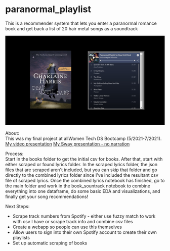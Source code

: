 # paranormal_playlist
This is a recommender system that lets you enter a paranormal romance book and get back a list of 20 hair metal songs as a soundtrack

![book cover and playlist for book](https://github.com/StacyScudder/paranormal_playlist/blob/main/Slide2.JPG "Sookie Stackhouse book and playlist")

About:<br>
This was my final project at allWomen Tech DS Bootcamp (5/2021-7/2021).
[My video presentation](https://youtu.be/Ke0LeeY-LK8?t=1367 "Video Presentation") 
[My Sway presentation - no narration](https://sway.office.com/W0qWgUcxXmIMwpbV?ref=Link)

Process:<br>
Start in the books folder to get the initial csv for books.
After that, start with either scraped or found lyrics folder. 
In the scraped lyrics folder, the json files that are scraped aren't included, but you can skip that folder and go directly to the combined lyrics folder since I've included the resultant csv file of scraped lyrics. 
Once the combined lyrics notebook has finished, go to the main folder and work in the book_sountrack notebook to combine everything into one dataframe, do some basic EDA and visualizations, and finally get your song recommendations!

Next Steps:
+ Scrape track numbers from Spotify - either use fuzzy match to work with csv I have or scrape track info and combine csv files
+ Create a webapp so people can use this themselves
+ Allow users to sign into their own Spotify account to create their own playlists
+ Set up automatic scraping of books
